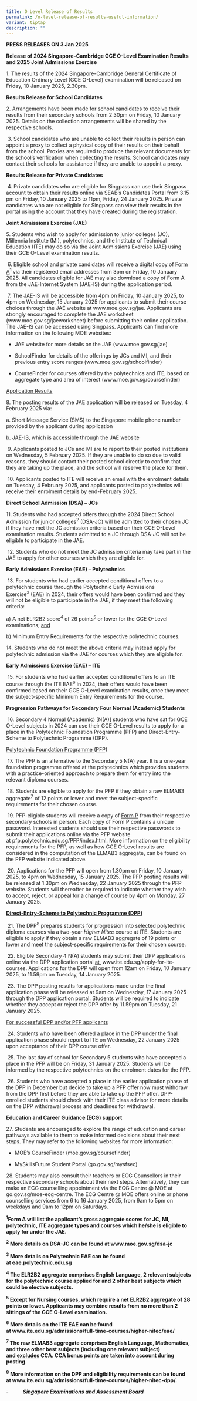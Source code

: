 ```yaml
---
title: O Level Release of Results
permalink: /o-level-release-of-results-useful-information/
variant: tiptap
description: ""
---
```

<p><strong>PRESS RELEASES ON 3 Jan 2025  </strong>
</p>
<p><strong>Release of 2024 Singapore-Cambridge GCE O-Level Examination Results and 2025 Joint Admissions Exercise</strong>
</p>
<p>1. The results of the 2024 Singapore-Cambridge General Certificate of
Education Ordinary Level (GCE O-Level) examination will be released on
Friday, 10 January 2025, 2.30pm.</p>
<p><strong>Results Release for School Candidates</strong>
</p>
<p>2. Arrangements have been made for school candidates to receive their
results from their secondary schools from 2.30pm on Friday, 10 January
2025. Details on the collection arrangements will be shared by the respective
schools.</p>
<p>&nbsp;3. School candidates who are unable to collect their results in
person can appoint a proxy to collect a physical copy of their results
on their behalf from the school. Proxies are required to produce the relevant
documents for the school’s verification when collecting the results. School
candidates may contact their schools for assistance if they are unable
to appoint a proxy.</p>
<p><strong>Results Release for Private Candidates</strong>
</p>
<p>&nbsp;4. Private candidates who are eligible for Singpass can use their
Singpass account to obtain their results online via SEAB’s Candidates Portal
from 3.15 pm on Friday, 10 January 2025 to 11pm, Friday, 24 January 2025.
Private candidates who are not eligible for Singpass can view their results
in the portal using the account that they have created during the registration.</p>
<p><strong>Joint Admissions Exercise (JAE)</strong>
</p>
<p>5. Students who wish to apply for admission to junior colleges (JC), Millennia
Institute (MI), polytechnics, and the Institute of Technical Education
(ITE) may do so via the Joint Admissions Exercise (JAE) using their GCE
O-Level examination results.</p>
<p>&nbsp;6. Eligible school and private candidates will receive a digital
copy of&nbsp;<u>Form A</u><sup>1</sup>&nbsp;via their registered email
addresses from 3pm on Friday, 10 January 2025. All candidates eligible
for JAE may also download a copy of Form A from the JAE-Internet System
(JAE-IS) during the application period.</p>
<p>&nbsp;7. The JAE-IS will be accessible from 4pm on Friday, 10 January
2025, to 4pm on Wednesday, 15 January 2025 for applicants to submit their
course choices through the JAE website at&nbsp;<a rel="noopener noreferrer nofollow" target="_blank">www.moe.gov.sg/jae</a>.
Applicants are strongly encouraged to complete the JAE worksheet (<a rel="noopener noreferrer nofollow" target="_blank">www.moe.gov.sg/jaeworksheet</a>)
before submitting their online application. The JAE-IS can be accessed
using Singpass. Applicants can find more information on the following MOE
websites:</p>
<ul data-tight="true" class="tight">
<li>
<p>JAE website for more details on the JAE (<a rel="noopener noreferrer nofollow" target="_blank">www.moe.gov.sg/jae</a>)</p>
</li>
<li>
<p>SchoolFinder for details of the offerings by JCs and MI, and their previous
entry score ranges (<a rel="noopener noreferrer nofollow" target="_blank">www.moe.gov.sg/schoolfinder</a>)</p>
</li>
<li>
<p>CourseFinder for courses offered by the polytechnics and ITE, based on
aggregate type and area of interest (<a rel="noopener noreferrer nofollow" target="_blank">www.moe.gov.sg/coursefinder</a>)</p>
</li>
</ul>
<p></p>
<p><u>Application Results</u>
</p>
<p>8. The posting results of the JAE application will be released on Tuesday,
4 February 2025 via:</p>
<p>a. Short Message Service (SMS) to the Singapore mobile phone number provided
by the applicant during application</p>
<p>b. JAE-IS, which is accessible through the JAE website</p>
<p>&nbsp;9. Applicants posted to JCs and MI are to report to their posted
institutions on Wednesday, 5 February 2025. If they are unable to do so
due to valid reasons, they should contact their posted school directly
to confirm that they are taking up the place, and the school will reserve
the place for them.</p>
<p>&nbsp;10. Applicants posted to ITE will receive an email with the enrolment
details on Tuesday, 4 February 2025, and applicants posted to polytechnics
will receive their enrolment details by end-February 2025.</p>
<p><strong>Direct School Admission (DSA) – JCs</strong>
</p>
<p>11. Students who had accepted offers through the 2024 Direct School Admission
for junior colleges<sup>2</sup>&nbsp;(DSA-JC) will be admitted to their
chosen JC if they have met the JC admission criteria based on their GCE
O-Level examination results. Students admitted to a JC through DSA-JC will
not be eligible to participate in the JAE.</p>
<p>&nbsp;12. Students who do not meet the JC admission criteria may take
part in the JAE to apply for other courses which they are eligible for.</p>
<p><strong>Early Admissions Exercise (EAE) – Polytechnics</strong>
</p>
<p>&nbsp;13. For students who had earlier accepted conditional offers to
a polytechnic course through the Polytechnic Early Admissions Exercise<sup>3</sup>&nbsp;(EAE)
in 2024, their offers would have been confirmed and they will not be eligible
to participate in the JAE, if they meet the following criteria:</p>
<p>a) A net ELR2B2 score<sup>4</sup>&nbsp;of 26 points<sup>5</sup>&nbsp;or
lower for the GCE O-Level examinations;&nbsp;<u>and</u>
</p>
<p>b) Minimum Entry Requirements for the respective polytechnic courses.</p>
<p>14. Students who do not meet the above criteria may instead apply for
polytechnic admission via the JAE for courses which they are eligible for.</p>
<p><strong>Early Admissions Exercise (EAE) – ITE</strong>
</p>
<p>&nbsp;15. For students who had earlier accepted conditional offers to
an ITE course through the ITE EAE<sup>6</sup>&nbsp;in 2024, their offers
would have been confirmed based on their GCE O-Level examination results,
once they meet the subject-specific Minimum Entry Requirements for the
course.</p>
<p><strong>Progression Pathways for Secondary Four Normal (Academic) Students</strong>
</p>
<p>&nbsp;16. Secondary 4 Normal (Academic) [N(A)] students who have sat for
GCE O-Level subjects in 2024 can use their GCE O-Level results to apply
for a place in the Polytechnic Foundation Programme (PFP) and Direct-Entry-Scheme
to Polytechnic Programme (DPP).</p>
<p><u>Polytechnic Foundation Programme (PFP)</u>
</p>
<p>&nbsp;17. The PFP is an alternative to the Secondary 5 N(A) year. It is
a one-year foundation programme offered at the polytechnics which provides
students with a practice-oriented approach to prepare them for entry into
the relevant diploma courses.</p>
<p>&nbsp;18. Students are eligible to apply for the PFP if they obtain a
raw ELMAB3 aggregate<sup>7</sup>&nbsp;of 12 points or lower and meet the
subject-specific requirements for their chosen course.</p>
<p>&nbsp;19. PFP-eligible students will receive a copy of&nbsp;<u>Form&nbsp;P</u>&nbsp;from
their respective secondary schools in person. Each copy of Form P contains
a unique password. Interested students should use their respective passwords
to submit their applications online via the PFP website at&nbsp;<a rel="noopener noreferrer nofollow" target="_blank">pfp.polytechnic.edu.sg/PFP/index.html</a>.
More information on the eligibility requirements for the PFP, as well as
how GCE O-Level results are considered in the computation of the ELMAB3
aggregate, can be found on the PFP website indicated above.</p>
<p>&nbsp;20. Applications for the PFP will open from 1.30pm on Friday, 10
January 2025, to 4pm on Wednesday, 15 January 2025. The PFP posting results
will be released at 1.30pm on Wednesday, 22 January 2025 through the PFP
website. Students will thereafter be required to indicate whether they
wish to accept, reject, or appeal for a change of course by 4pm on Monday,
27 January 2025.</p>
<p><strong><u>Direct-Entry-Scheme to Polytechnic Programme (DPP)</u></strong>
</p>
<p>&nbsp;21. The DPP<sup>8</sup>&nbsp;prepares students for progression into
selected polytechnic diploma courses via a two-year&nbsp;<em>Higher Nitec&nbsp;</em>course
at ITE. Students are eligible to apply if they obtain a raw ELMAB3 aggregate
of 19 points or lower and meet the subject-specific requirements for their
chosen course.</p>
<p>&nbsp;22. Eligible Secondary 4 N(A) students may submit their DPP applications
online via the DPP application portal&nbsp;<a rel="noopener noreferrer nofollow" target="_blank"><u>at&nbsp;</u></a>
<a rel="noopener noreferrer nofollow" target="_blank">www.ite.edu.sg/apply-for-ite-courses</a>. Applications for the DPP will
open from 12am on Friday, 10 January 2025, to 11.59pm on Tuesday, 14 January
2025.</p>
<p>&nbsp;23. The DPP posting results for applications made under the final
application phase will be released at 9am on Wednesday, 17 January 2025
through the DPP application portal. Students will be required to indicate
whether they accept or reject the DPP offer by 11.59pm on Tuesday, 21 January
2025.</p>
<p><u>For successful DPP and/or PFP applicants</u>
</p>
<p>&nbsp;24. Students who have been offered a place in the DPP under the
final application phase should report to ITE on Wednesday, 22 January 2025
upon acceptance of their DPP course offer.</p>
<p>&nbsp;25. The last day of school for Secondary 5 students who have accepted
a place in the PFP will be on Friday, 31 January 2025. Students will be
informed by the respective polytechnics on the enrolment dates for the
PFP.</p>
<p>&nbsp;26. Students who have accepted a place in the earlier application
phase of the DPP in December but decide to take up a PFP offer now must
withdraw from the DPP first before they are able to take up the PFP offer.
DPP-enrolled students should check with their ITE class advisor for more
details on the DPP withdrawal process and deadlines for withdrawal.</p>
<p><strong>Education and Career Guidance (ECG) support</strong>
</p>
<p>27. Students are encouraged to explore the range of education and career
pathways available to them to make informed decisions about their next
steps. They may refer to the following websites for more information:</p>
<ul data-tight="true" class="tight">
<li>
<p>MOE’s CourseFinder (<a rel="noopener noreferrer nofollow" target="_blank">moe.gov.sg/coursefinder</a>)</p>
</li>
<li>
<p>MySkillsFuture Student Portal (<a rel="noopener noreferrer nofollow" target="_blank">go.gov.sg/mysfsec</a>)</p>
</li>
</ul>
<p>28. Students may also consult their teachers or ECG Counsellors in their
respective secondary schools about their next steps. Alternatively, they
can make an ECG counselling appointment via the ECG Centre @ MOE at&nbsp;
<a rel="noopener noreferrer nofollow" target="_blank">go.gov.sg/moe-ecg-centre</a>. The ECG Centre @ MOE offers online or phone
counselling services from 6 to 16 January 2025, from 9am to 5pm on weekdays
and 9am to 12pm on Saturdays.</p>
<p></p>
<p><strong><sup>1</sup>Form A will list the applicant’s gross aggregate scores for JC, MI, polytechnic, ITE aggregate types and courses which he/she is eligible to apply for under the JAE.</strong>
</p>
<p><strong><sup>2</sup>&nbsp;More details on DSA-JC can be found at&nbsp;<a rel="noopener noreferrer nofollow" target="_blank">www.moe.gov.sg/dsa-jc</a></strong>
</p>
<p><strong><sup>3</sup>&nbsp;More details on Polytechnic EAE can be found at&nbsp;<a rel="noopener noreferrer nofollow" target="_blank">eae.polytechnic.edu.sg</a></strong>
</p>
<p><strong><sup>4</sup>&nbsp;The ELR2B2 aggregate comprises English Language, 2 relevant subjects for the polytechnic course applied for and 2 other best subjects which could be elective subjects.</strong>
</p>
<p><strong><sup>5</sup>&nbsp;Except for Nursing courses, which require a net ELR2B2 aggregate of 28 points or lower. Applicants may combine results from no more than 2 sittings of the GCE O-Level examination.</strong>
</p>
<p><strong><sup>6</sup>&nbsp;More details on the ITE EAE can be found at&nbsp;<a rel="noopener noreferrer nofollow" target="_blank">www.ite.edu.sg/admissions/full-time-courses/higher-nitec/eae/</a></strong>
</p>
<p><strong><sup>7</sup>&nbsp;The raw ELMAB3 aggregate comprises English Language, Mathematics, and three other best subjects (including one relevant subject) and&nbsp;<u>excludes</u>&nbsp;CCA. CCA bonus points are taken into account during posting.</strong>
</p>
<p><strong><sup>8</sup>&nbsp;More information on the DPP and eligibility requirements can be found at&nbsp;<a rel="noopener noreferrer nofollow" target="_blank">www.ite.edu.sg/admissions/full-time-courses/higher-nitec-dpp/</a>.</strong>
</p>
<p>-&nbsp;&nbsp;&nbsp;&nbsp;&nbsp;&nbsp;&nbsp;&nbsp;&nbsp; <strong><em>Singapore Examinations and Assessment Board</em></strong>
</p>